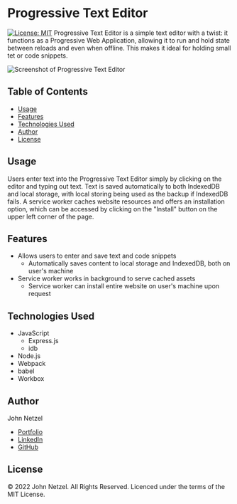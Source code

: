 # Progressive Text Editor
[![License: MIT](https://img.shields.io/badge/License-MIT-yellow.svg)](https://opensource.org/licenses/MIT)
Progressive Text Editor is a simple text editor with a twist: it functions as a Progressive Web Application, allowing it to run and hold state between reloads and even when offline. This makes it ideal for holding small tet or code snippets.

![Screenshot of Progressive Text Editor](https://user-images.githubusercontent.com/56412072/170623486-af86d401-9903-4d7a-bbe7-8e0f16ccb1ba.jpg)


## Table of Contents

* [Usage](#usage)
* [Features](#features)
* [Technologies Used](#technologies-used)
* [Author](#author)
* [License](#license)


## Usage

Users enter text into the Progressive Text Editor simply by clicking on the editor and typing out text. Text is saved automatically to both IndexedDB and local storage, with local storing being used as the backup if IndexedDB fails. A service worker caches website resources and offers an installation option, which can be accessed by clicking on the "Install" button on the upper left corner of the page.


## Features

* Allows users to enter and save text and code snippets
  * Automatically saves content to local storage and IndexedDB, both on user's machine
* Service worker works in background to serve cached assets
  * Service worker can install entire website on user's machine upon request


## Technologies Used

* JavaScript
  * Express.js
  * idb
* Node.js
* Webpack
 * babel
 * Workbox


## Author

John Netzel
* [Portfolio](https://commiedog.github.io/my-portfolio/)
* [LinkedIn](https://www.linkedin.com/in/john-netzel-481112129/)
* [GitHub](https://github.com/CommieDog)


## License
&copy; 2022 John Netzel. All Rights Reserved. Licenced under the terms of the MIT License.
